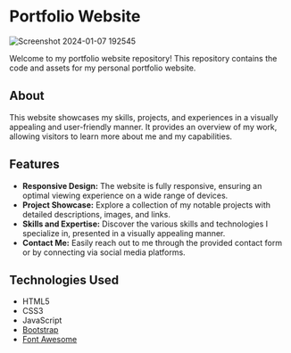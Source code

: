# Portfolio Website
![Screenshot 2024-01-07 192545](https://github.com/Amankushwaha2/Protfolio-Website/assets/108605279/c7f74e26-9770-46a2-a40d-737a1184db1c)

Welcome to my portfolio website repository! This repository contains the code and assets for my personal portfolio website. 

## About

This website showcases my skills, projects, and experiences in a visually appealing and user-friendly manner. It provides an overview of my work, allowing visitors to learn more about me and my capabilities.

## Features

- **Responsive Design:** The website is fully responsive, ensuring an optimal viewing experience on a wide range of devices.
- **Project Showcase:** Explore a collection of my notable projects with detailed descriptions, images, and links.
- **Skills and Expertise:** Discover the various skills and technologies I specialize in, presented in a visually appealing manner.
- **Contact Me:** Easily reach out to me through the provided contact form or by connecting via social media platforms.

## Technologies Used

- HTML5
- CSS3
- JavaScript
- [Bootstrap](https://getbootstrap.com/)
- [Font Awesome](https://fontawesome.com/)


